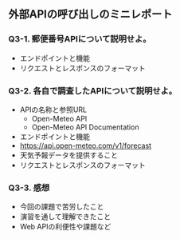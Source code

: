 ## 外部APIの呼び出しのミニレポート
### Q3-1. 郵便番号APIについて説明せよ。
* エンドポイントと機能
* リクエストとレスポンスのフォーマット
### Q3-2. 各自で調査したAPIについて説明せよ。
* APIの名称と参照URL
    * Open-Meteo API
    * Open-Meteo API Documentation
* エンドポイントと機能
* https://api.open-meteo.com/v1/forecast
* 天気予報データを提供すること
* リクエストとレスポンスのフォーマット
### Q3-3. 感想
* 今回の課題で苦労したこと
* 演習を通して理解できたこと
* Web APIの利便性や課題など

